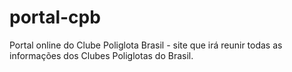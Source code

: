 # portal-cpb
Portal online do Clube Poliglota Brasil - site que irá reunir todas as informações dos Clubes Poliglotas do Brasil.
